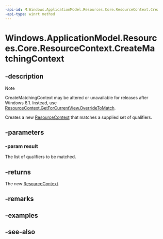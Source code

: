 ```yaml
---
-api-id: M:Windows.ApplicationModel.Resources.Core.ResourceContext.CreateMatchingContext(Windows.Foundation.Collections.IIterable{Windows.ApplicationModel.Resources.Core.ResourceQualifier})
-api-type: winrt method
---
```


<!-- Method syntax
public Windows.ApplicationModel.Resources.Core.ResourceContext CreateMatchingContext(Windows.Foundation.Collections.IIterable<Windows.ApplicationModel.Resources.Core.ResourceQualifier> result)
-->

# Windows.ApplicationModel.Resources.Core.ResourceContext.CreateMatchingContext

## -description
> [!NOTE]
> CreateMatchingContext may be altered or unavailable for releases after Windows 8.1. Instead, use [ResourceContext.GetForCurrentView.OverrideToMatch](resourcecontext_overridetomatch_438819547.md).

Creates a new [ResourceContext](resourcecontext.md) that matches a supplied set of qualifiers.

## -parameters
### -param result
The list of qualifiers to be matched.

## -returns
The new [ResourceContext](resourcecontext.md).

## -remarks

## -examples

## -see-also
